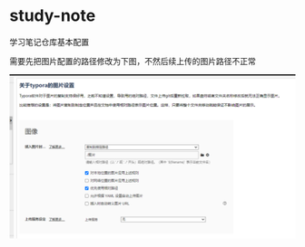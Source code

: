 # study-note
学习笔记仓库基本配置



需要先把图片配置的路径修改为下图，不然后续上传的图片路径不正常



![image-20230107171437571](image/image-20230107171437571.png)